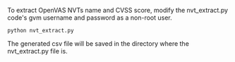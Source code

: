 To extract OpenVAS NVTs name and CVSS score, modify the nvt_extract.py code's gvm username and password as a non-root user.
```
python nvt_extract.py
```
The generated csv file will be saved in the directory where the nvt_extract.py file is.
